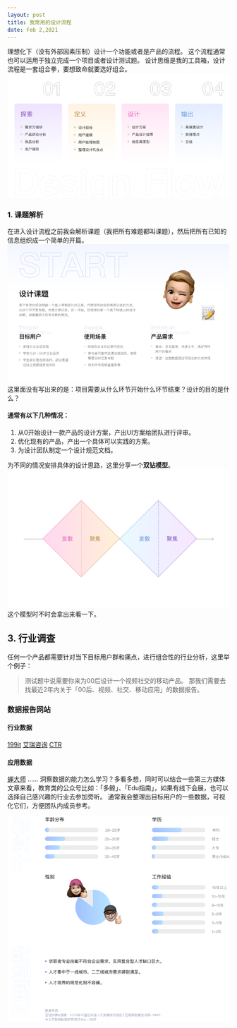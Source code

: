 ```yaml
---
layout: post
title: 我常用的设计流程
date: Feb 2,2021
---
```


理想化下（没有外部因素压制）设计一个功能或者是产品的流程。
这个流程通常也可以运用于独立完成一个项目或者设计测试题。
设计思维是我的工具箱，设计流程是一套组合拳，要想致命就要选好组合。
![bg](img/1_1.png)

### 1. 课题解析
在进入设计流程之前我会解析课题（我把所有难题都叫课题），然后把所有已知的信息组织成一个简单的开篇。
![bg](img/1_2.png)
这里面没有写出来的是：项目需要从什么环节开始什么环节结束？设计的目的是什么？

#### 通常有以下几种情况：

1. 从0开始设计一款产品的设计方案，产出UI方案给团队进行评审。
2. 优化现有的产品，产出一个具体可以实践的方案。
3. 为设计团队制定一个设计规范文档。

为不同的情况安排具体的设计思路，这里分享一个**双钻模型**。
![bg](img/1_3.png)
这个模型时不时会拿出来看一下。

## 3. 行业调查
任何一个产品都需要针对当下目标用户群和痛点，进行组合性的行业分析，这里举个例子：
> 测试题中说需要你来为00后设计一个视频社交的移动产品。
那我们需要去找最近2年内关于「00后、视频、社交、移动应用」的数据报告。

### 数据报告网站
#### 行业数据
[199it](http://www.199it.com)
[艾瑞咨询](https://www.iresearch.com.cn)
[CTR](http://www.ctrchina.cn)
#### 应用数据
[蝉大师](https://www.chandashi.com)
……
洞察数据的能力怎么学习？多看多想，同时可以结合一些第三方媒体文章来看，教育类的公众号比如：「多鲸」、「Edu指南」，如果有线下会展，也可以选择自己感兴趣的行业去参加旁听。
通常我会整理出目标用户的一些数据，可视化它们，方便团队内成员参考。

![bg](img/1_4.png)